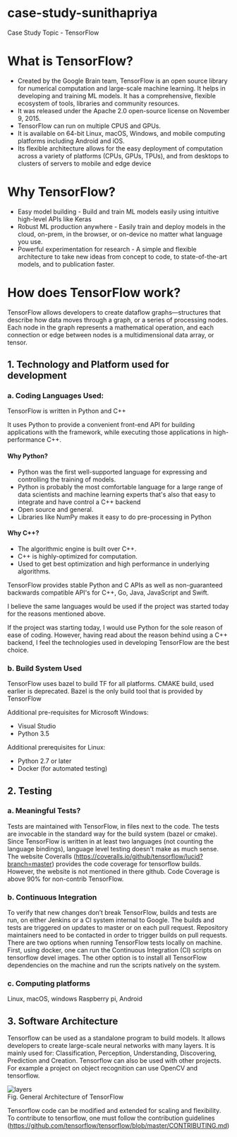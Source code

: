 # case-study-sunithapriya
Case Study Topic - TensorFlow

# What is TensorFlow?
* Created by the Google Brain team, TensorFlow is an open source library for numerical computation and large-scale machine learning.  It helps in developing and training ML models. It has a comprehensive, flexible ecosystem of tools, libraries and community resources.
* It was released under the Apache 2.0 open-source license on November 9, 2015. 
* TensorFlow can run on multiple CPUS and GPUs. 
* It is available on 64-bit Linux, macOS, Windows, and mobile computing platforms including Android and iOS.
* Its flexible architecture allows for the easy deployment of computation across a variety of platforms (CPUs, GPUs, TPUs), and from desktops to clusters of servers to mobile and edge device

# Why TensorFlow?
* Easy model building - Build and train ML models easily using intuitive high-level APIs like Keras
* Robust ML production anywhere - Easily train and deploy models in the cloud, on-prem, in the browser, or on-device no matter what language you use.
*	Powerful experimentation for research - A simple and flexible architecture to take new ideas from concept to code, to state-of-the-art models, and to publication faster.

# How does TensorFlow work?
TensorFlow allows developers to create dataflow graphs—structures that describe how data moves through a graph, or a series of processing nodes. Each node in the graph represents a mathematical operation, and each connection or edge between nodes is a multidimensional data array, or tensor.

## 1. Technology and Platform used for development
### a. Coding Languages Used: 
TensorFlow is written in Python and C++

It uses Python to provide a convenient front-end API for building applications with the framework, while executing those applications in high-performance C++.

#### Why Python?
* Python was the first well-supported language for expressing and controlling the training of models. 
* Python is probably the most comfortable language for a large range of data scientists and machine learning experts that's also that easy to integrate and have control a C++ backend
* Open source and general.
* Libraries like NumPy makes it easy to do pre-processing in Python

#### Why C++?
* The algorithmic engine is built over C++.
* C++ is highly-optimized for computation.
* Used to get best optimization and high performance in underlying algorithms.

TensorFlow provides stable Python and C APIs as well as non-guaranteed backwards compatible API's for C++, Go, Java, JavaScript and Swift.

I believe the same languages would be used if the project was started today for the reasons mentioned above. 

If the project was starting today, I would use Python for the sole reason of ease of coding. However, having read about the reason behind using a C++ backend, I feel the technologies used in developing TensorFlow are the best choice.

### b. Build System Used
TensorFlow uses  bazel to build TF for all platforms. CMAKE build, used earlier is deprecated. Bazel is the only build tool that is provided by TensorFlow

Additional pre-requisites for Microsoft Windows:
* Visual Studio 
*	Python 3.5

Additional prerequisites for Linux:
* Python 2.7 or later
*	Docker (for automated testing)


## 2. Testing
### a. Meaningful Tests?
Tests are maintained with TensorFlow, in files next to the code. The tests are invocable in the standard way for the build system (bazel or cmake). Since TensorFlow is written in at least two languages (not counting the language bindings), language level testing doesn't make as much sense. The website Coveralls (https://coveralls.io/github/tensorflow/lucid?branch=master) provides the code coverage for tensorflow builds. However, the website is not mentioned in there github. Code Coverage is above 90% for non-contrib TensorFlow.

### b. Continuous Integration
To verify that new changes don’t break TensorFlow,  builds and tests are run, on either Jenkins or a CI system internal to Google.
The builds and tests are triggered on updates to master or on each pull request. Repository maintainers need to be contacted in order to trigger builds on pull requests.
There are two options when running TensorFlow tests locally on machine. 
First, using docker, one can run the Continuous Integration (CI) scripts on tensorflow devel images. 
The other option is to install all TensorFlow dependencies on the machine and run the scripts natively on the system.

### c. Computing platforms
Linux, macOS, windows Raspberry pi, Android

## 3. Software Architecture
Tensorflow can be used as a standalone program to build models. It allows developers to create large-scale neural networks with many layers. It is mainly used for: Classification, Perception, Understanding, Discovering, Prediction and Creation. Tensorflow can also be used with other projects. For example a project on object recognition can use OpenCV and tensorflow.

![layers](https://user-images.githubusercontent.com/43215312/55850985-c8f59a00-5b24-11e9-8e87-374d4c0ed788.png)  
Fig. General Architecture of TensorFlow  

Tensorflow code can be modified and extended for scaling and flexibility.  
To contribute to tensorflow, one must follow the contribution guidelines (https://github.com/tensorflow/tensorflow/blob/master/CONTRIBUTING.md)

